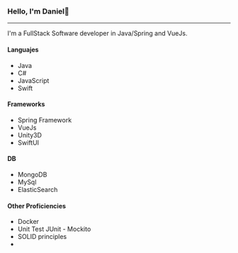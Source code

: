 ### Hello, I'm Daniel👋

-----------------------------------------------------------

I'm a FullStack Software developer in Java/Spring and VueJs. 


 #### Languajes

- Java
- C#
- JavaScript
- Swift

#### Frameworks

- Spring Framework
- VueJs
- Unity3D
- SwiftUI

#### DB

- MongoDB
- MySql
- ElasticSearch

#### Other Proficiencies

- Docker
- Unit Test JUnit - Mockito
- SOLID principles
- 

<!--
**adanielc/adanielc** is a ✨ _special_ ✨ repository because its `README.md` (this file) appears on your GitHub profile.

Here are some ideas to get you started:

- 🔭 I’m currently working on ...
- 🌱 I’m currently learning ...
- 👯 I’m looking to collaborate on ...
- 🤔 I’m looking for help with ...
- 💬 Ask me about ...
- 📫 How to reach me: ...
- 😄 Pronouns: ...
- ⚡ Fun fact: ...
-->
